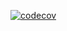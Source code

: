 [![codecov](https://codecov.io/gl/zarya-team/milvusdb/graph/badge.svg?token=EYMEDOSO59)](https://codecov.io/gl/zarya-team/milvusdb)